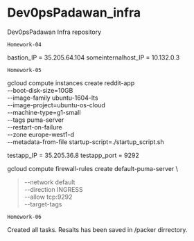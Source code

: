# Dev0psPadawan_infra
Dev0psPadawan Infra repository
	 
	Homework-04

bastion_IP = 35.205.64.104 
someinternalhost_IP = 10.132.0.3

	Homework-05 
 
gcloud compute instances create reddit-app\
  --boot-disk-size=10GB \
  --image-family ubuntu-1604-lts \
  --image-project=ubuntu-os-cloud \
  --machine-type=g1-small \
  --tags puma-server \
  --restart-on-failure \
  --zone europe-west1-d \
  --metadata-from-file startup-script=./startup_script.sh

testapp_IP = 35.205.36.8
testapp_port = 9292

gcloud compute firewall-rules create default-puma-server \
>  --network default \
>  --direction INGRESS \
>  --allow tcp:9292 \
>  --target-tags

	Homework-06

Created all tasks. Resalts has been saved in /packer dirrectory.
